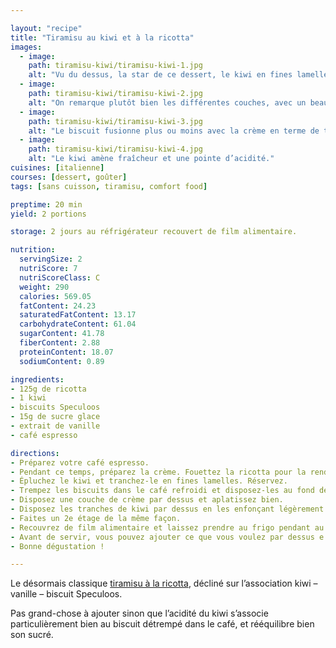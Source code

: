 ```yaml
---

layout: "recipe"
title: "Tiramisu au kiwi et à la ricotta"
images:
  - image:
    path: tiramisu-kiwi/tiramisu-kiwi-1.jpg
    alt: "Vu du dessus, la star de ce dessert, le kiwi en fines lamelles superposées."
  - image:
    path: tiramisu-kiwi/tiramisu-kiwi-2.jpg
    alt: "On remarque plutôt bien les différentes couches, avec un beau contraste offert par la ricotta et le Speculoos."
  - image:
    path: tiramisu-kiwi/tiramisu-kiwi-3.jpg
    alt: "Le biscuit fusionne plus ou moins avec la crème en terme de texture à la dégustation."
  - image:
    path: tiramisu-kiwi/tiramisu-kiwi-4.jpg
    alt: "Le kiwi amène fraîcheur et une pointe d’acidité."
cuisines: [italienne]
courses: [dessert, goûter]
tags: [sans cuisson, tiramisu, comfort food]

preptime: 20 min
yield: 2 portions

storage: 2 jours au réfrigérateur recouvert de film alimentaire.

nutrition:
  servingSize: 2
  nutriScore: 7
  nutriScoreClass: C
  weight: 290
  calories: 569.05
  fatContent: 24.23
  saturatedFatContent: 13.17
  carbohydrateContent: 61.04
  sugarContent: 41.78
  fiberContent: 2.88
  proteinContent: 18.07
  sodiumContent: 0.89

ingredients:
- 125g de ricotta
- 1 kiwi
- biscuits Speculoos
- 15g de sucre glace
- extrait de vanille
- café espresso

directions:
- Préparez votre café espresso. 
- Pendant ce temps, préparez la crème. Fouettez la ricotta pour la rendre plus crémeuse, ajoutez le sucre glace et l’extrait de vanille, et battez pour obtenir une crème bien lisse, sans grumeau.
- Épluchez le kiwi et tranchez-le en fines lamelles. Réservez.
- Trempez les biscuits dans le café refroidi et disposez-les au fond de votre plat. 
- Disposez une couche de crème par dessus et aplatissez bien. 
- Disposez les tranches de kiwi par dessus en les enfonçant légèrement. 
- Faites un 2e étage de la même façon.
- Recouvrez de film alimentaire et laissez prendre au frigo pendant au moins 2 h. 
- Avant de servir, vous pouvez ajouter ce que vous voulez par dessus e.g. biscuit Speculoos émietté ou laisser tel quel.
- Bonne dégustation !

---
```


Le désormais classique [tiramisu à la ricotta](tiramisu-ricotta.html), décliné sur l’association kiwi – vanille – biscuit Speculoos.

Pas grand-chose à ajouter sinon que l’acidité du kiwi s’associe particulièrement bien au biscuit détrempé dans le café, et rééquilibre bien son sucré. 